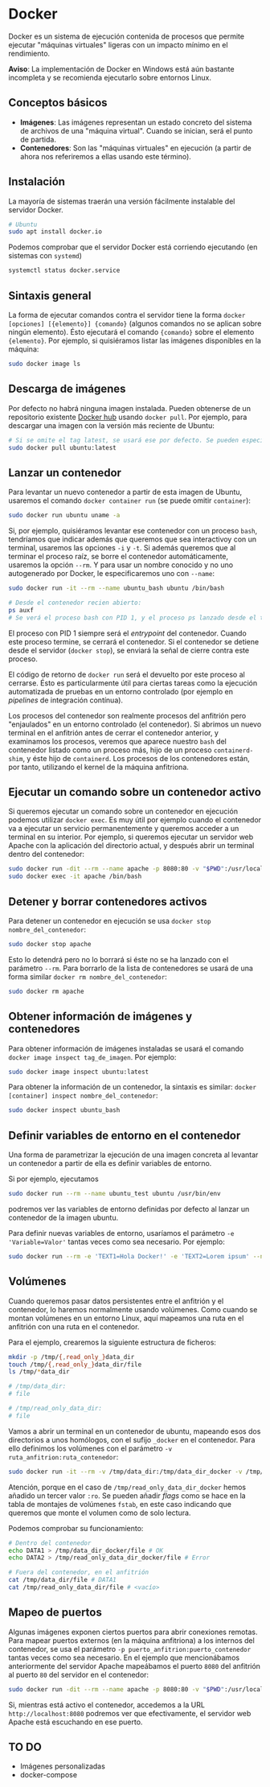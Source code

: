 # Docker

Docker es un sistema de ejecución contenida de procesos que permite ejecutar "máquinas virtuales" ligeras con un impacto mínimo en el rendimiento.

**Aviso**: La implementación de Docker en Windows está aún bastante incompleta y se recomienda ejecutarlo sobre entornos Linux.

## Conceptos básicos

- **Imágenes**: Las imágenes representan un estado concreto del sistema de archivos de una "máquina virtual". Cuando se inician, será el punto de partida.
- **Contenedores**: Son las "máquinas virtuales" en ejecución (a partir de ahora nos referiremos a ellas usando este término).

## Instalación

La mayoría de sistemas traerán una versión fácilmente instalable del servidor Docker.

```bash
# Ubuntu
sudo apt install docker.io
```

Podemos comprobar que el servidor Docker está corriendo ejecutando (en sistemas con `systemd`)

```bash
systemctl status docker.service
```

## Sintaxis general

La forma de ejecutar comandos contra el servidor tiene la forma `docker [opciones] [{elemento}] {comando}` (algunos comandos no se aplican sobre ningún elemento). Ésto ejecutará el comando `{comando}` sobre el elemento `{elemento}`. Por ejemplo, si quisiéramos listar las imágenes disponibles en la máquina:

```bash
sudo docker image ls
```

## Descarga de imágenes

Por defecto no habrá ninguna imagen instalada. Pueden obtenerse de un repositorio existente [Docker hub](https://hub.docker.com/) usando `docker pull`. Por ejemplo, para descargar una imagen con la versión más reciente de Ubuntu:

```bash
# Si se omite el tag latest, se usará ese por defecto. Se pueden especificar imágenes diferentes, como ubuntu:18.04
sudo docker pull ubuntu:latest
```

## Lanzar un contenedor

Para levantar un nuevo contenedor a partir de esta imagen de Ubuntu, usaremos el comando `docker container run` (se puede omitir `container`):

```bash
sudo docker run ubuntu uname -a
```

Si, por ejemplo, quisiéramos levantar ese contenedor con un proceso `bash`, tendríamos que indicar además que queremos que sea interactivoy con un terminal, usaremos las opciones `-i` y `-t`. Si además queremos que al terminar el proceso raíz, se borre el contenedor automáticamente, usaremos la opción `--rm`. Y para usar un nombre conocido y no uno autogenerado por Docker, le especificaremos uno con `--name`:

```bash
sudo docker run -it --rm --name ubuntu_bash ubuntu /bin/bash

# Desde el contenedor recien abierto:
ps auxf
# Se verá el proceso bash con PID 1, y el proceso ps lanzado desde el terminal como hijo de éste.
```

El proceso con PID 1 siempre será el _entrypoint_ del contenedor. Cuando este proceso termine, se cerrará el contenedor. Si el contenedor se detiene desde el servidor (`docker stop`), se enviará la señal de cierre contra este proceso.

El código de retorno de `docker run` será el devuelto por este proceso al cerrarse. Ésto es particularmente útil para ciertas tareas como la ejecución automatizada de pruebas en un entorno controlado (por ejemplo en _pipelines_ de integración contínua).

Los procesos del contenedor son realmente procesos del anfitrión pero "enjaulados" en un entorno controlado (el contenedor). Si abrimos un nuevo terminal en el anfitrión antes de cerrar el contenedor anterior, y examinamos los procesos, veremos que aparece nuestro `bash` del contenedor listado como un proceso más, hijo de un proceso `containerd-shim`, y éste hijo de `containerd`. Los procesos de los contenedores están, por tanto, utilizando el kernel de la máquina anfitriona.

## Ejecutar un comando sobre un contenedor activo

Si queremos ejecutar un comando sobre un contenedor en ejecución podemos utilizar `docker exec`. Es muy útil por ejemplo cuando el contenedor va a ejecutar un servicio permanentemente y queremos acceder a un terminal en su interior. Por ejemplo, si queremos ejecutar un servidor web Apache con la aplicación del directorio actual, y después abrir un terminal dentro del contenedor:

```bash
sudo docker run -dit --rm --name apache -p 8080:80 -v "$PWD":/usr/local/apache2/htdocs/ httpd:2.4
sudo docker exec -it apache /bin/bash
```

## Detener y borrar contenedores activos

Para detener un contenedor en ejecución se usa `docker stop nombre_del_contenedor`:

```bash
sudo docker stop apache
```

Esto lo detendrá pero no lo borrará si éste no se ha lanzado con el parámetro `--rm`. Para borrarlo de la lista de contenedores se usará de una forma similar `docker rm nombre_del_contenedor`:

```bash
sudo docker rm apache
```

## Obtener información de imágenes y contenedores

Para obtener información de imágenes instaladas se usará el comando `docker image inspect tag_de_imagen`. Por ejemplo:

```bash
sudo docker image inspect ubuntu:latest
```

Para obtener la información de un contenedor, la sintaxis es similar: `docker [container] inspect nombre_del_contenedor`:

```bash
sudo docker inspect ubuntu_bash
```

## Definir variables de entorno en el contenedor

Una forma de parametrizar la ejecución de una imagen concreta al levantar un contenedor a partir de ella es definir variables de entorno.

Si por ejemplo, ejecutamos

```bash
sudo docker run --rm --name ubuntu_test ubuntu /usr/bin/env
```

podremos ver las variables de entorno definidas por defecto al lanzar un contenedor de la imagen ubuntu.

Para definir nuevas variables de entorno, usaríamos el parámetro `-e 'Variable=Valor'` tantas veces como sea necesario. Por ejemplo:

```bash
sudo docker run --rm -e 'TEXT1=Hola Docker!' -e 'TEXT2=Lorem ipsum' --name ubuntu_test ubuntu /usr/bin/env
```

## Volúmenes

Cuando queremos pasar datos persistentes entre el anfitrión y el contenedor, lo haremos normalmente usando volúmenes. Como cuando se montan volúmenes en un entorno Linux, aquí mapeamos una ruta en el anfitrión con una ruta en el contenedor.

Para el ejemplo, crearemos la siguiente estructura de ficheros:

```bash
mkdir -p /tmp/{,read_only_}data_dir
touch /tmp/{,read_only_}data_dir/file
ls /tmp/*data_dir

# /tmp/data_dir:
# file

# /tmp/read_only_data_dir:
# file
```

Vamos a abrir un terminal en un contenedor de ubuntu, mapeando esos dos directorios a unos homólogos, con el sufijo `_docker` en el contenedor. Para ello definimos los volúmenes con el parámetro `-v ruta_anfitrion:ruta_contenedor`:

```bash
sudo docker run -it --rm -v /tmp/data_dir:/tmp/data_dir_docker -v /tmp/read_only_data_dir:/tmp/read_only_data_dir_docker:ro --name ubuntu_bash ubuntu /bin/bash
```

Atención, porque en el caso de `/tmp/read_only_data_dir_docker` hemos añadido un tercer valor `:ro`. Se pueden añadir _flags_ como se hace en la tabla de montajes de volúmenes `fstab`, en este caso indicando que queremos que monte el volumen como de solo lectura.

Podemos comprobar su funcionamiento:

```bash
# Dentro del contenedor
echo DATA1 > /tmp/data_dir_docker/file # OK
echo DATA2 > /tmp/read_only_data_dir_docker/file # Error

# Fuera del contenedor, en el anfitrión
cat /tmp/data_dir/file # DATA1
cat /tmp/read_only_data_dir/file # <vacío>
```

## Mapeo de puertos

Algunas imágenes exponen ciertos puertos para abrir conexiones remotas. Para mapear puertos externos (en la máquina anfitriona) a los internos del contenedor, se usa el parámetro `-p puerto_anfitrion:puerto_contenedor` tantas veces como sea necesario. En el ejemplo que mencionábamos anteriormente del servidor Apache mapeábamos el puerto `8080` del anfitrión al puerto `80` del servidor en el contenedor:

```bash
sudo docker run -dit --rm --name apache -p 8080:80 -v "$PWD":/usr/local/apache2/htdocs/ httpd:2.4
```

Si, mientras está activo el contenedor, accedemos a la URL `http://localhost:8080` podremos ver que efectivamente, el servidor web Apache está escuchando en ese puerto.

## TO DO

- Imágenes personalizadas
- docker-compose
